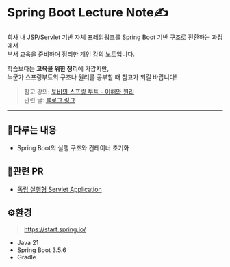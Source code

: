 # Spring Boot Lecture Note✍️

회사 내 JSP/Servlet 기반 자체 프레임워크를 Spring Boot 기반 구조로 전환하는 과정에서  
부서 교육을 준비하며 정리한 개인 강의 노트입니다.

학습보다는 **교육을 위한 정리**에 가깝지만,  
누군가 스프링부트의 구조나 원리를 공부할 때 참고가 되길 바랍니다!

> 참고 강의: [토비의 스프링 부트 - 이해와 원리](https://inf.run/enQ2z)  
> 관련 글: [블로그 링크](https://yeon2-dev.tistory.com/14)

---

## 📘다루는 내용
- Spring Boot의 실행 구조와 컨테이너 초기화



## 📎관련 PR
- [독립 실행형 Servlet Application](https://github.com/Yeon6v6/SpringBoot_Basic_LectureNote/pull/1)


## ⚙️환경
> https://start.spring.io/
- Java 21
- Spring Boot 3.5.6
- Gradle
